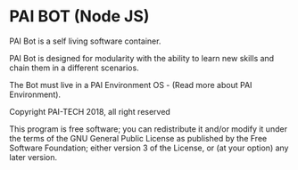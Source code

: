 PAI BOT (Node JS)
=================


PAI Bot is a self living software container.

PAI Bot is designed for modularity with the ability to learn new skills and chain them in a different scenarios.

The Bot must live in a PAI Environment OS - (Read more about PAI Environment).

Copyright PAI-TECH 2018, all right reserved

This program is free software; you can redistribute it and/or
modify it under the terms of the GNU General Public License
as published by the Free Software Foundation; either version
3 of the License, or (at your option) any later version.
